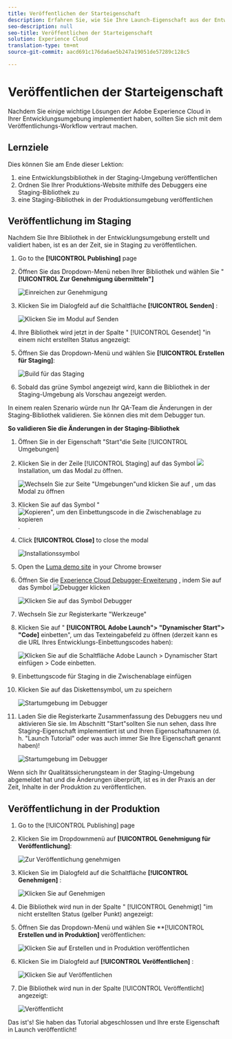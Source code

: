 ```yaml
---
title: Veröffentlichen der Starteigenschaft
description: Erfahren Sie, wie Sie Ihre Launch-Eigenschaft aus der Entwicklungsumgebung in den Staging- und Produktionsumgebungen veröffentlichen. Diese Lektion ist Teil des Tutorials zum Implementieren der Experience Cloud in Websites mit Start.
seo-description: null
seo-title: Veröffentlichen der Starteigenschaft
solution: Experience Cloud
translation-type: tm+mt
source-git-commit: aacd691c176da6ae5b247a19051de57289c128c5

---
```



# Veröffentlichen der Starteigenschaft

Nachdem Sie einige wichtige Lösungen der Adobe Experience Cloud in Ihrer Entwicklungsumgebung implementiert haben, sollten Sie sich mit dem Veröffentlichungs-Workflow vertraut machen.

## Lernziele

Dies können Sie am Ende dieser Lektion:

1. eine Entwicklungsbibliothek in der Staging-Umgebung veröffentlichen
1. Ordnen Sie Ihrer Produktions-Website mithilfe des Debuggers eine Staging-Bibliothek zu
1. eine Staging-Bibliothek in der Produktionsumgebung veröffentlichen

## Veröffentlichung im Staging

Nachdem Sie Ihre Bibliothek in der Entwicklungsumgebung erstellt und validiert haben, ist es an der Zeit, sie in Staging zu veröffentlichen.

1. Go to the **[!UICONTROL Publishing]** page

1. Öffnen Sie das Dropdown-Menü neben Ihrer Bibliothek und wählen Sie " **[!UICONTROL Zur Genehmigung übermitteln"]**

   ![Einreichen zur Genehmigung](images/publishing-submitForApproval.png)

1. Klicken Sie im Dialogfeld auf die Schaltfläche **[!UICONTROL Senden]** :

   ![Klicken Sie im Modul auf Senden](images/publishing-submit.png)

1. Ihre Bibliothek wird jetzt in der Spalte " [!UICONTROL Gesendet] "in einem nicht erstellten Status angezeigt:

1. Öffnen Sie das Dropdown-Menü und wählen Sie **[!UICONTROL Erstellen für Staging]**:

   ![Build für das Staging](images/publishing-buildForStaging.png)

1. Sobald das grüne Symbol angezeigt wird, kann die Bibliothek in der Staging-Umgebung als Vorschau angezeigt werden.

In einem realen Szenario würde nun Ihr QA-Team die Änderungen in der Staging-Bibliothek validieren. Sie können dies mit dem Debugger tun.

**So validieren Sie die Änderungen in der Staging-Bibliothek**

1. Öffnen Sie in der Eigenschaft "Start"die Seite [!UICONTROL Umgebungen]

1. Klicken Sie in der Zeile [!UICONTROL Staging] auf das Symbol ![](images/launch-installIcon.png) Installation, um das Modal zu öffnen.

   ![Wechseln Sie zur Seite "Umgebungen"und klicken Sie auf , um das Modal zu öffnen](images/publishing-getStagingCode.png)

1. Klicken Sie auf das Symbol " ![Kopieren", um den Einbettungscode in die Zwischenablage zu kopieren](images/launch-copyIcon.png) .

1. Click **[!UICONTROL Close]** to close the modal

   ![Installationssymbol](images/publishing-copyStagingCode.png)

1. Open the [Luma demo site](https://luma.enablementadobe.com/content/luma/us/en.html) in your Chrome browser

1. Öffnen Sie die [Experience Cloud Debugger-Erweiterung](https://chrome.google.com/webstore/detail/adobe-experience-cloud-de/ocdmogmohccmeicdhlhhgepeaijenapj) , indem Sie auf das Symbol ![Debugger](images/icon-debugger.png) klicken

   ![Klicken Sie auf das Symbol Debugger](images/switchEnvironments-openDebugger.png)

1. Wechseln Sie zur Registerkarte "Werkzeuge"

1. Klicken Sie auf " **[!UICONTROL Adobe Launch"&gt; "Dynamischer Start"&gt; "Code]** einbetten", um das Texteingabefeld zu öffnen (derzeit kann es die URL Ihres Entwicklungs-Einbettungscodes haben):

   ![Klicken Sie auf die Schaltfläche Adobe Launch &gt; Dynamischer Start einfügen &gt; Code einbetten.](images/switchEnvironments-debugger-editEmbedCode.png)

1. Einbettungscode für Staging in die Zwischenablage einfügen

1. Klicken Sie auf das Diskettensymbol, um zu speichern

   ![Startumgebung im Debugger](images/switchEnvironments-debugger-save.png)

1. Laden Sie die Registerkarte Zusammenfassung des Debuggers neu und aktivieren Sie sie. Im Abschnitt "Start"sollten Sie nun sehen, dass Ihre Staging-Eigenschaft implementiert ist und Ihren Eigenschaftsnamen (d. h. "Launch Tutorial" oder was auch immer Sie Ihre Eigenschaft genannt haben)!

   ![Startumgebung im Debugger](images/publishing-debugger-staging.png)

Wenn sich Ihr Qualitätssicherungsteam in der Staging-Umgebung abgemeldet hat und die Änderungen überprüft, ist es in der Praxis an der Zeit, Inhalte in der Produktion zu veröffentlichen.

## Veröffentlichung in der Produktion

1. Go to the [!UICONTROL Publishing] page

1. Klicken Sie im Dropdownmenü auf **[!UICONTROL Genehmigung für Veröffentlichung]**:

   ![Zur Veröffentlichung genehmigen](images/publishing-approveForPublishing.png)

1. Klicken Sie im Dialogfeld auf die Schaltfläche **[!UICONTROL Genehmigen]** :

   ![Klicken Sie auf Genehmigen](images/publishing-approve.png)

1. Die Bibliothek wird nun in der Spalte " [!UICONTROL Genehmigt] "im nicht erstellten Status (gelber Punkt) angezeigt:

1. Öffnen Sie das Dropdown-Menü und wählen Sie **[!UICONTROL **Erstellen und in Produktion]** veröffentlichen:

   ![Klicken Sie auf Erstellen und in Produktion veröffentlichen](images/publishing-buildAndPublishToProduction.png)

1. Klicken Sie im Dialogfeld auf **[!UICONTROL Veröffentlichen]** :

   ![Klicken Sie auf Veröffentlichen](images/publishing-publish.png)

1. Die Bibliothek wird nun in der Spalte [!UICONTROL Veröffentlicht] angezeigt:

   ![Veröffentlicht](images/publishing-published.png)

Das ist's! Sie haben das Tutorial abgeschlossen und Ihre erste Eigenschaft in Launch veröffentlicht!